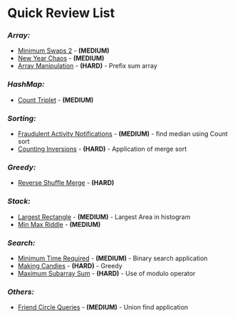 # **Quick Review List**

### _**Array:**_
* [Minimum Swaps 2](array/MinSwapsOfPair.java) - **(MEDIUM)**
* [New Year Chaos](array/NewYearChaos.java) - **(MEDIUM)**
* [Array Manipulation](array/ArrayManipulation.java) - **(HARD)** - Prefix sum array

### _**HashMap:**_
* [Count Triplet](hashmap/CountTriplets.java) - **(MEDIUM)**

### _**Sorting:**_
* [Fraudulent Activity Notifications](sorting/FradulentActivity.java) - **(MEDIUM)** - find median using Count sort
* [Counting Inversions](sorting/CountingInversions.java) - **(HARD)** - Application of merge sort

### _**Greedy:**_
* [Reverse Shuffle Merge](greedy/ReverseShuffleMerge.java) - **(HARD)**

### _**Stack:**_
* [Largest Rectangle](stack/LargestRectangle.java) - **(MEDIUM)** - Largest Area in histogram
* [Min Max Riddle](stack/MInMaxRiddle.java) - **(MEDIUM)**

### _**Search:**_
* [Minimum Time Required](search/MinimumTimeRequired.java) - **(MEDIUM)** - Binary search application
* [Making Candies](search/MakingCandies.java) - **(HARD)** - Greedy
* [Maximum Subarray Sum](search/MaximumSubarraySum.java) - **(HARD)** - Use of modulo operator

### _**Others:**_
* [Friend Circle Queries](others/FriendCircleQueries.java) - **(MEDIUM)** - Union find application
